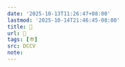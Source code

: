 ```yaml
---
date: '2025-10-13T11:26:47+08:00'
lastmod: '2025-10-14T21:46:45-08:00'
title: 󰓔
url: 󰓔
tags: [巿]
src: DCCV
note:
---
```

